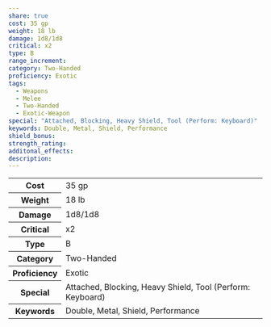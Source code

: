 ```yaml
---
share: true
cost: 35 gp
weight: 18 lb
damage: 1d8/1d8
critical: x2
type: B
range_increment: 
category: Two-Handed
proficiency: Exotic
tags:
  - Weapons
  - Melee
  - Two-Handed
  - Exotic-Weapon
special: "Attached, Blocking, Heavy Shield, Tool (Perform: Keyboard)"
keywords: Double, Metal, Shield, Performance
shield_bonus: 
strength_rating: 
additonal_effects: 
description: 
---
```

<p><span dir="ltr" style="overflow-x: auto;"><table><tbody><tr><th dir="ltr">Cost</th><td dir="ltr">35 gp</td></tr><tr><th dir="ltr">Weight</th><td dir="ltr">18 lb</td></tr><tr><th dir="ltr">Damage</th><td dir="ltr">1d8/1d8</td></tr><tr><th dir="ltr">Critical</th><td dir="ltr">x2</td></tr><tr><th dir="ltr">Type</th><td dir="ltr">B</td></tr><tr><th dir="ltr">Category</th><td dir="ltr">Two-Handed</td></tr><tr><th dir="ltr">Proficiency</th><td dir="ltr">Exotic</td></tr><tr><th dir="ltr">Special</th><td dir="ltr">Attached, Blocking, Heavy Shield, Tool (Perform: Keyboard)</td></tr><tr><th dir="ltr">Keywords</th><td dir="ltr">Double, Metal, Shield, Performance</td></tr></tbody></table></span></p>